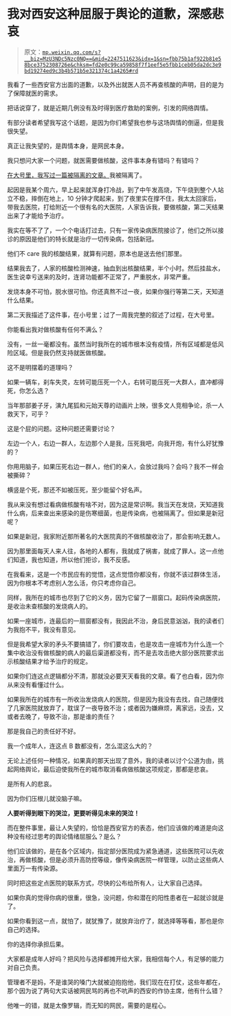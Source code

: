 # 我对西安这种屈服于舆论的道歉，深感悲哀

> 原文：[`mp.weixin.qq.com/s?__biz=MzU3NDc5Nzc0NQ==&mid=2247511623&idx=1&sn=fbb75b1af922b81e58bce3752308726e&chksm=fd2e0c99ca59858f7f1eef5e5fbb1ceb05da2dc3e9bd19274ed9c3b4b571b5e321374c1a4265#rd`](http://mp.weixin.qq.com/s?__biz=MzU3NDc5Nzc0NQ==&mid=2247511623&idx=1&sn=fbb75b1af922b81e58bce3752308726e&chksm=fd2e0c99ca59858f7f1eef5e5fbb1ceb05da2dc3e9bd19274ed9c3b4b571b5e321374c1a4265#rd)

我看了一些西安官方出面的道歉，以及外出就医人员不再查核酸的声明，目的是为了保障就医的需求。

把话说穿了，就是近期几例没有及时得到医疗救助的案例，引发的网络舆情。 

有部分读者希望我写这个话题，是因为你们希望我也参与这场舆情的倒逼，但是我很失望。 

真正让我失望的，是舆情本身，是网民本身。

我只想问大家一个问题，就医需要做核酸，这件事本身有错吗？有错吗？ 

[在大号里，我写过一篇被隔离的文章。](https://mp.weixin.qq.com/s?__biz=MzU0MjYwNDU2Mw==&mid=2247502586&idx=1&sn=230634654d0912152487398ea43d541c&chksm=fb1aa686cc6d2f90b90365ae5b3b0401fdfe7b5cc2b84220b5f6d27472f11a6b90b8d012ed7b&token=90277465&lang=zh_CN&scene=21#wechat_redirect)我被隔离了。 

起因是我某个周六，早上起来就浑身打冷战，到了中午发高烧，下午烧到整个人站立不稳，摔倒在地上，10 分钟才爬起来，到了夜里实在撑不住，我太太回家后，带我去医院，打给附近一个很有名的大医院，人家告诉我，要做核酸，第二天结果出来了才能给予治疗。 

我实在等不了了，一个个电话打过去，只有一家传染病医院接诊了，他们之所以接诊的原因是他们的特长就是治疗一切传染病，包括新冠。 

他们不 care 我的核酸结果，就算有问题，原本也是送去他们那里。 

结果我去了，人家的核酸检测神速，抽血到出核酸结果，半个小时。然后挂盐水，医生说幸亏送来的及时，连肾功能都不正常了，严重脱水，非常严重。 

发烧本身不可怕，脱水很可怕。你还真熬不过一夜，如果你强行等第二天，天知道什么结果。 

第二天我描述了这件事，在小号里；过了一周我完整的叙述了过程，在大号里。 

你能看出我对做核酸有任何不满么？

没有，一丝一毫都没有。虽然当时我所在的城市根本没有疫情，所有区域都是低风险区域。但是我仍然支持就医做核酸。

这不是明摆着的道理吗？

如果一辆车，刹车失灵，左转可能压死一个人，右转可能压死一大群人，直冲都得死，你怎么选？

当年那部姜子牙，演九尾狐和元始天尊的动画片上映，很多文人竞相争论，杀一人救天下，可乎？ 

这是个屁的问题。这种问题还需要讨论？

左边一个人，右边一群人，左边那个人是我，压死我吧，向我开炮，有什么好犹豫的？ 

你用用脑子，如果压死右边一群人，他们的亲人，会放过我吗？会吗？我不一样会被撕碎？ 

横竖是个死，那还不如被压死，至少能留个好名声。

我从来没有想过看病做核酸有啥不对，因为这是常识啊。我当天在发烧，天知道我什么病，后来查出来感染的是伤寒细菌，也是传染病，也被隔离了。但如果是新冠呢？ 

如果是新冠，我家附近那所著名的大医院真的不做核酸收治了，那会影响无数人。 

因为那里面每天人来人往，各地的人都有，我就成了祸害，就成了罪人。这一点他们知道，我也知道，所以他们拒诊，我不反感。 

在我看来，这是一个市民应有的觉悟，这点觉悟你都没有，你就不该过群体生活，因为你根本不考虑别人怎么活，你只考虑你自己。 

同样，我所在的城市也尽到了它的义务，因为它留了一扇窗口。起码传染病医院，是收治未查核酸的发烧病人的。 

如果一座城市，连最后的一扇窗都没有，我因此不治，身后民意汹汹，我的读者们为我抱不平，我没有意见。 

但是我希望大家的矛头不要搞错了，你们要攻击，也是攻击一座城市为什么连一个集中收治没有做核酸的病人的最后渠道都没有，而不是去攻击绝大部分医院要求出示核酸结果才给予治疗的规定。 

如果你们连这点逻辑都分不清，那就没必要天天看我的文章。看了也白看，因为你从来没有看懂过什么。 

如果我所在的城市有一所收治发烧病人的医院，但是因为我没有去找，自己随便找了几家医院就放弃了，耽误了一夜导致不治；或者因为嫌麻烦，离家远，没去，又或者去晚了，导致不治，那是谁的责任？ 

那是我自己的责任好不好。

我一个成年人，连这点 B 数都没有，怎么混这么大的？ 

无论上述任何一种情况，如果真的那天出现了意外，我的读者以讨个公道为由，挑起网络舆论，最后迫使我所在的城市取消看病做核酸这项规定，那都是悲哀。 

是所有人的悲哀。

因为你们压根儿就没脑子嘛。 

**人要听得到眼下的哭泣，更要听得见未来的哭泣！** 

而在整件事里，最让人失望的，恰恰是西安官方的表态，他们应该做的难道是向这种没有经过思考的舆论情绪屈服么？是么？ 

他们应该做的，是在各个区域内，指定部分医院成为紧急通道，这些医院可以先收治，再做核酸，但是必须升高防控等级，像传染病医院一样管理，以防止这些病人里面万一有传染源。 

同时把这些定点医院的联系方式，尽快的公布给所有人，让大家自己选择。 

如果你真的觉得你病的很重，很急，没问题，你和潜在的阳性患者在一起就诊就是了。

如果你看到这一点，就怕了，就犹豫了，就放弃治疗了，就选择等等看，那也是你自己的选择。

你的选择你承担后果。

大家都是成年人好吗？把风险与选择都摊开给大家，我相信每个人，有足够的能力对自己负责。

管理者不是妈，不是谁哭的嗓门大就被迫抱抱他，我们现在在打仗，这些年都在，那个因为说了两句大实话被网民骂的再也不吭声的西安的作协主席，他有什么错？

他唯一的错，就是太像罗辑，而无知的网民，需要的是程心。